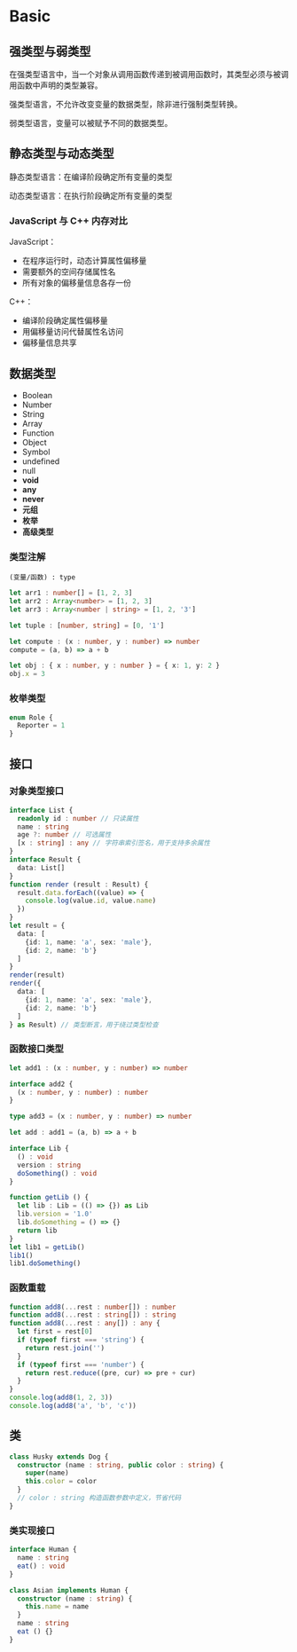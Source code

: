 # Basic

## 强类型与弱类型

在强类型语言中，当一个对象从调用函数传递到被调用函数时，其类型必须与被调用函数中声明的类型兼容。

强类型语言，不允许改变变量的数据类型，除非进行强制类型转换。

弱类型语言，变量可以被赋予不同的数据类型。

## 静态类型与动态类型

静态类型语言：在编译阶段确定所有变量的类型

动态类型语言：在执行阶段确定所有变量的类型

### JavaScript 与 C++ 内存对比

JavaScript：

* 在程序运行时，动态计算属性偏移量
* 需要额外的空间存储属性名
* 所有对象的偏移量信息各存一份

C++：

* 编译阶段确定属性偏移量
* 用偏移量访问代替属性名访问
* 偏移量信息共享

## 数据类型

* Boolean
* Number
* String
* Array
* Function
* Object
* Symbol
* undefined
* null
* **void**
* **any**
* **never**
* **元组**
* **枚举**
* **高级类型**

### 类型注解

```text
(变量/函数) : type
```

```typescript
let arr1 : number[] = [1, 2, 3]
let arr2 : Array<number> = [1, 2, 3]
let arr3 : Array<number | string> = [1, 2, '3']

let tuple : [number, string] = [0, '1']

let compute : (x : number, y : number) => number
compute = (a, b) => a + b

let obj : { x : number, y : number } = { x: 1, y: 2 }
obj.x = 3
```

### 枚举类型

```typescript
enum Role {
  Reporter = 1
}
```

## 接口

### 对象类型接口

```typescript
interface List {
  readonly id : number // 只读属性
  name : string
  age ?: number // 可选属性
  [x : string] : any // 字符串索引签名，用于支持多余属性
}
interface Result {
  data: List[]
}
function render (result : Result) {
  result.data.forEach((value) => {
    console.log(value.id, value.name)
  })
}
let result = {
  data: [
    {id: 1, name: 'a', sex: 'male'},
    {id: 2, name: 'b'}
  ]
}
render(result)
render({
  data: [
    {id: 1, name: 'a', sex: 'male'},
    {id: 2, name: 'b'}
  ]
} as Result) // 类型断言，用于绕过类型检查
```

### 函数接口类型

```typescript
let add1 : (x : number, y : number) => number

interface add2 {
  (x : number, y : number) : number
}

type add3 = (x : number, y : number) => number

let add : add1 = (a, b) => a + b

interface Lib {
  () : void
  version : string
  doSomething() : void
}

function getLib () {
  let lib : Lib = (() => {}) as Lib
  lib.version = '1.0'
  lib.doSomething = () => {}
  return lib
}
let lib1 = getLib()
lib1()
lib1.doSomething()
```

### 函数重载

```typescript
function add8(...rest : number[]) : number
function add8(...rest : string[]) : string
function add8(...rest : any[]) : any {
  let first = rest[0]
  if (typeof first === 'string') {
    return rest.join('')
  }
  if (typeof first === 'number') {
    return rest.reduce((pre, cur) => pre + cur)
  }
}
console.log(add8(1, 2, 3))
console.log(add8('a', 'b', 'c'))
```

## 类

```typescript
class Husky extends Dog {
  constructor (name : string, public color : string) {
    super(name)
    this.color = color
  }
  // color : string 构造函数参数中定义，节省代码
}
```

### 类实现接口

```typescript
interface Human {
  name : string
  eat() : void
}

class Asian implements Human {
  constructor (name : string) {
    this.name = name
  }
  name : string
  eat () {}
}
```

